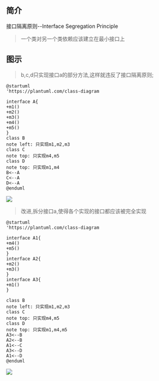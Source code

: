 ## 简介

接口隔离原则--Interface Segregation Principle

>  一个类对另一个类依赖应该建立在最小接口上

## 图示

>  b,c,d只实现接口a的部分方法,这样就违反了接口隔离原则;

```plantuml
@startuml
'https://plantuml.com/class-diagram

interface A{
+m1()
+m2()
+m3()
+m4()
+m5()
}
class B
note left: 只实现m1,m2,m3
class C
note top: 只实现m4,m5
class D
note top: 只实现m1,m4
B<--A
C<--A
D<--A
@enduml
```

![](E:\学习记录_markdown\设计模式\image\1.png)

> 改进,拆分接口a,使得各个实现的接口都应该被完全实现

```plantuml
@startuml
'https://plantuml.com/class-diagram

interface A1{
+m4()
+m5()
}
interface A2{
+m2()
+m3()
}
interface A3{
+m1()
}

class B
note left: 只实现m1,m2,m3
class C
note top: 只实现m4,m5
class D
note top: 只实现m1,m4,m5
A3<--B
A2<--B
A1<--C
A3<--D
A1<--D
@enduml
```

![](E:\学习记录_markdown\设计模式\image\2.png)

